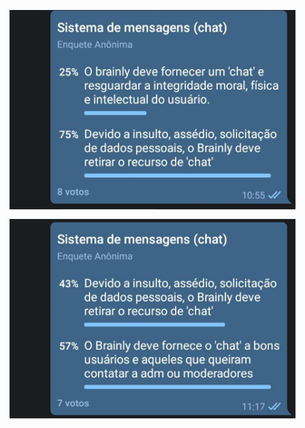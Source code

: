 ![Votação mensagem 1](../images/argumentacao/votacao_mensagem1.jpeg)

![Votação mensagem 2](../images/argumentacao/votacao_mensagem2.jpeg)